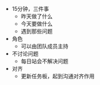 - 15分钟，三件事
	- 昨天做了什么
	- 今天要做什么
	- 遇到那些问题
- 角色
	- 可以由团队成员主持
- 不讨论问题
	- 每日站会不解决问题
- 对齐
	- 更新任务板，起到沟通对齐作用
